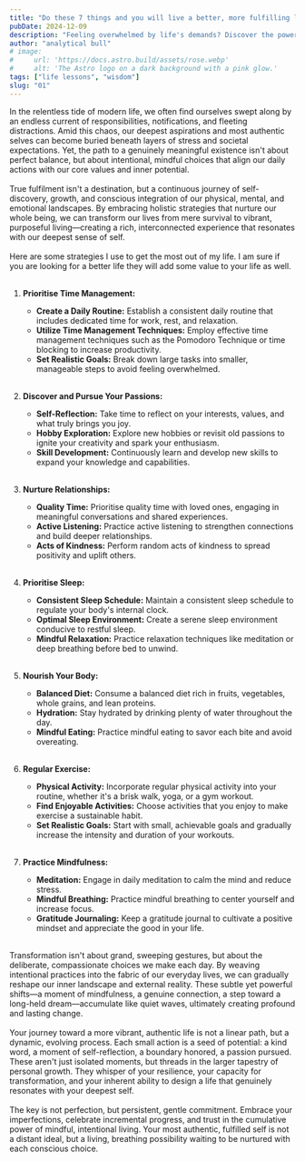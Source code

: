 ```yaml
---
title: "Do these 7 things and you will live a better, more fulfilling life."
pubDate: 2024-12-09
description: "Feeling overwhelmed by life's demands? Discover the power of intentional living and unlock your true potential. This post explores practical strategies to prioritize your well-being, cultivate meaningful connections, and pursue your passions. Let's embark on a journey towards a more fulfilling and authentic life, one conscious choice at a time."
author: "analytical bull"
# image:
#     url: 'https://docs.astro.build/assets/rose.webp'
#     alt: 'The Astro logo on a dark background with a pink glow.'
tags: ["life lessons", "wisdom"]
slug: "01"
---
```


In the relentless tide of modern life, we often find ourselves swept along by an endless current of responsibilities, notifications, and fleeting distractions. Amid this chaos, our deepest aspirations and most authentic selves can become buried beneath layers of stress and societal expectations. Yet, the path to a genuinely meaningful existence isn't about perfect balance, but about intentional, mindful choices that align our daily actions with our core values and inner potential.
<br />
<br />
True fulfilment isn't a destination, but a continuous journey of self-discovery, growth, and conscious integration of our physical, mental, and emotional landscapes. By embracing holistic strategies that nurture our whole being, we can transform our lives from mere survival to vibrant, purposeful living—creating a rich, interconnected experience that resonates with our deepest sense of self.
<br />
<br />
Here are some strategies I use to get the most out of my life. I am sure if you are looking for a better life they will add some value to your life as well.
<br />
<br />

1. **Prioritise Time Management:**

   - **Create a Daily Routine:** Establish a consistent daily routine that includes dedicated time for work, rest, and relaxation.
   - **Utilize Time Management Techniques:** Employ effective time management techniques such as the Pomodoro Technique or time blocking to increase productivity.
   - **Set Realistic Goals:** Break down large tasks into smaller, manageable steps to avoid feeling overwhelmed.
     <br />
     <br />

2. **Discover and Pursue Your Passions:**

   - **Self-Reflection:** Take time to reflect on your interests, values, and what truly brings you joy.
   - **Hobby Exploration:** Explore new hobbies or revisit old passions to ignite your creativity and spark your enthusiasm.
   - **Skill Development:** Continuously learn and develop new skills to expand your knowledge and capabilities.
     <br />
     <br />

3. **Nurture Relationships:**

   - **Quality Time:** Prioritise quality time with loved ones, engaging in meaningful conversations and shared experiences.
   - **Active Listening:** Practice active listening to strengthen connections and build deeper relationships.
   - **Acts of Kindness:** Perform random acts of kindness to spread positivity and uplift others.
     <br />
     <br />

4. **Prioritise Sleep:**

   - **Consistent Sleep Schedule:** Maintain a consistent sleep schedule to regulate your body's internal clock.
   - **Optimal Sleep Environment:** Create a serene sleep environment conducive to restful sleep.
   - **Mindful Relaxation:** Practice relaxation techniques like meditation or deep breathing before bed to unwind.
     <br />
     <br />

5. **Nourish Your Body:**

   - **Balanced Diet:** Consume a balanced diet rich in fruits, vegetables, whole grains, and lean proteins.
   - **Hydration:** Stay hydrated by drinking plenty of water throughout the day.
   - **Mindful Eating:** Practice mindful eating to savor each bite and avoid overeating.
     <br />
     <br />

6. **Regular Exercise:**

   - **Physical Activity:** Incorporate regular physical activity into your routine, whether it's a brisk walk, yoga, or a gym workout.
   - **Find Enjoyable Activities:** Choose activities that you enjoy to make exercise a sustainable habit.
   - **Set Realistic Goals:** Start with small, achievable goals and gradually increase the intensity and duration of your workouts.
     <br />
     <br />

7. **Practice Mindfulness:**

   - **Meditation:** Engage in daily meditation to calm the mind and reduce stress.
   - **Mindful Breathing:** Practice mindful breathing to center yourself and increase focus.
   - **Gratitude Journaling:** Keep a gratitude journal to cultivate a positive mindset and appreciate the good in your life.

<br />
Transformation isn't about grand, sweeping gestures, but about the deliberate, compassionate choices we make each day. By weaving intentional practices into the fabric of our everyday lives, we can gradually reshape our inner landscape and external reality. These subtle yet powerful shifts—a moment of mindfulness, a genuine connection, a step toward a long-held dream—accumulate like quiet waves, ultimately creating profound and lasting change.
<br />
<br />
Your journey toward a more vibrant, authentic life is not a linear path, but a dynamic, evolving process. Each small action is a seed of potential: a kind word, a moment of self-reflection, a boundary honored, a passion pursued. These aren't just isolated moments, but threads in the larger tapestry of personal growth. They whisper of your resilience, your capacity for transformation, and your inherent ability to design a life that genuinely resonates with your deepest self.
<br />
<br />
The key is not perfection, but persistent, gentle commitment. Embrace your imperfections, celebrate incremental progress, and trust in the cumulative power of mindful, intentional living. Your most authentic, fulfilled self is not a distant ideal, but a living, breathing possibility waiting to be nurtured with each conscious choice.
